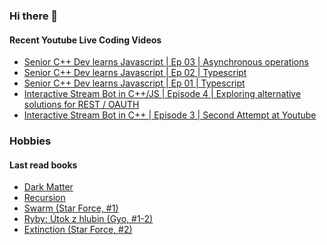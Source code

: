 ### Hi there 👋

#### Recent Youtube Live Coding Videos

<!-- YOUTUBE_LIVE:START -->
- [Senior C++ Dev learns Javascript | Ep 03 | Asynchronous operations](https://www.youtube.com/watch?v=VxYZ6Y_pDGo)
- [Senior C++ Dev learns Javascript | Ep 02 | Typescript](https://www.youtube.com/watch?v=QtsVOVAHyjE)
- [Senior C++ Dev learns Javascript | Ep 01 | Typescript](https://www.youtube.com/watch?v=okP18N7dBJE)
- [Interactive Stream Bot in C++/JS | Episode 4 | Exploring alternative solutions for REST / OAUTH](https://www.youtube.com/watch?v=57uAjF1FDeE)
- [Interactive Stream Bot in C++ | Episode 3 | Second Attempt at Youtube](https://www.youtube.com/watch?v=Y6mWE8CQuG8)
<!-- YOUTUBE_LIVE:END -->

### Hobbies

#### Last read books

<!-- GOODREADS:START -->
- [Dark Matter](https://www.goodreads.com/review/show/3237396196?utm_medium=api&utm_source=rss)
- [Recursion](https://www.goodreads.com/review/show/3199564428?utm_medium=api&utm_source=rss)
- [Swarm (Star Force, #1)](https://www.goodreads.com/review/show/3276393283?utm_medium=api&utm_source=rss)
- [Ryby: Útok z hlubin (Gyo, #1-2)](https://www.goodreads.com/review/show/3329650629?utm_medium=api&utm_source=rss)
- [Extinction (Star Force, #2)](https://www.goodreads.com/review/show/3476396438?utm_medium=api&utm_source=rss)
<!-- GOODREADS:END -->

<!--
![My Github stats](https://github-readme-stats.vercel.app/api?username=HappyCerberus&show_icons=true)


![Top Langs](https://github-readme-stats.vercel.app/api/top-langs/?username=HappyCerberus&layout=compact)
-->
<!--
**HappyCerberus/HappyCerberus** is a ✨ _special_ ✨ repository because its `README.md` (this file) appears on your GitHub profile.

Here are some ideas to get you started:

- 🔭 I’m currently working on ...
- 🌱 I’m currently learning ...
- 👯 I’m looking to collaborate on ...
- 🤔 I’m looking for help with ...
- 💬 Ask me about ...
- 📫 How to reach me: ...
- 😄 Pronouns: ...
- ⚡ Fun fact: ...
-->
